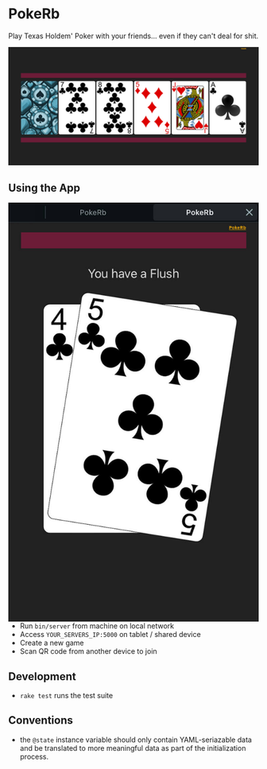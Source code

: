 PokeRb
======

Play Texas Holdem' Poker with your friends... even if they can't deal for shit.

![Community Cards](https://raw.githubusercontent.com/unRARed/pokerb/main/community-cards.jpg)

Using the App
-------------

<img align="left" src="https://raw.githubusercontent.com/unRARed/pokerb/main/hole-cards.jpg">

- Run `bin/server` from machine on local network
- Access `YOUR_SERVERS_IP:5000` on tablet / shared device
- Create a new game
- Scan QR code from another device to join

Development
-----------

- `rake test` runs the test suite

Conventions
-----------

- the `@state` instance variable should only contain YAML-seriazable
  data and be translated to more meaningful data as part of the
  initialization process.
